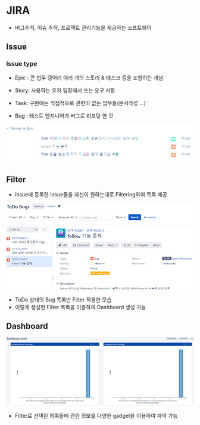# JIRA

- 버그추적, 이슈 추적, 프로젝트 관리기능을 제공하는 소프트웨어



## Issue

### Issue type

- Epic : 큰 업무 덩어리 여러 개의 스토리 & 태스크 등을 포함하는 개념
- Story: 사용하는 유저 입장에서 쓰는 요구 사항
- Task: 구현에는 직접적으로 관련이 없는 업무들(문서작성 ...)

- Bug : 테스트 엔지니어가 버그로 리포팅 한 것



![image-20220616214532905](JIRA.assets/image-20220616214532905.png)



## Filter

- Issue에 등록한 Issue들을 자신이 원하는대로 Filtering하여 목록 제공

![image-20220616214829571](JIRA.assets/image-20220616214829571.png)

- ToDo 상태의 Bug 목록만 Filter 적용한 모습
- 이렇게 생성한 Filter 목록을 이용하여 Dashboard 생성 가능



## Dashboard

![image-20220616215228447](JIRA.assets/image-20220616215228447.png)

- Filter로 선택된 목록들에 관한 정보를 다양한 gadget을 이용하여 파악 가능



